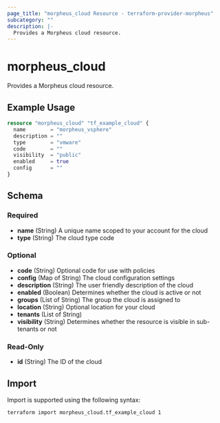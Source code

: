 ```yaml
---
page_title: "morpheus_cloud Resource - terraform-provider-morpheus"
subcategory: ""
description: |-
  Provides a Morpheus cloud resource.
---
```


# morpheus_cloud

Provides a Morpheus cloud resource.

## Example Usage

```terraform
resource "morpheus_cloud" "tf_example_cloud" {
  name        = "morpheus_vsphere"
  description = ""
  type        = "vmware"
  code        = ""
  visibility  = "public"
  enabled     = true
  config      = ""
}
```

<!-- schema generated by tfplugindocs -->
## Schema

### Required

- **name** (String) A unique name scoped to your account for the cloud
- **type** (String) The cloud type code

### Optional

- **code** (String) Optional code for use with policies
- **config** (Map of String) The cloud configuration settings
- **description** (String) The user friendly description of the cloud
- **enabled** (Boolean) Determines whether the cloud is active or not
- **groups** (List of String) The group the cloud is assigned to
- **location** (String) Optional location for your cloud
- **tenants** (List of String)
- **visibility** (String) Determines whether the resource is visible in sub-tenants or not

### Read-Only

- **id** (String) The ID of the cloud

## Import

Import is supported using the following syntax:

```shell
terraform import morpheus_cloud.tf_example_cloud 1
```
